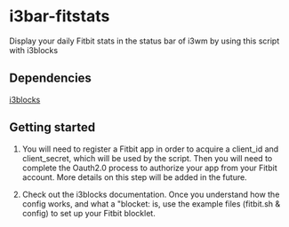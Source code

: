 # i3bar-fitstats
Display your daily Fitbit stats in the status bar of i3wm by using this script with i3blocks

## Dependencies

[i3blocks](https://github.com/vivien/i3blocks)

## Getting started

1. You will need to register a Fitbit app in order to acquire a client_id and client_secret, which will be used by the script. Then you will need to complete the Oauth2.0 process to authorize your app from your Fitbit account. More details on this step will be added in the future.

2. Check out the i3blocks documentation. Once you understand how the config works, and what a "blocket: is, use the example files (fitbit.sh & config) to set up your Fitbit blocklet.
